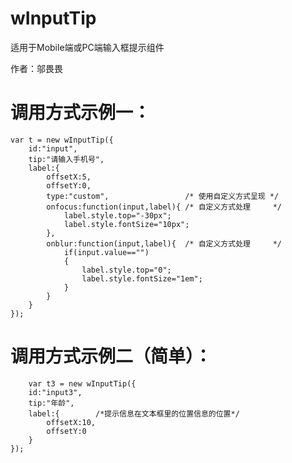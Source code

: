 # wInputTip
适用于Mobile端或PC端输入框提示组件

作者：邬畏畏
# 调用方式示例一：

	var t = new wInputTip({
		id:"input",
		tip:"请输入手机号",
		label:{
			offsetX:5,
			offsetY:0,
			type:"custom",                 /* 使用自定义方式呈现 */
			onfocus:function(input,label){ /* 自定义方式处理     */
				label.style.top="-30px";
				label.style.fontSize="10px";
			},
			onblur:function(input,label){  /* 自定义方式处理     */
				if(input.value=="")
				{
					label.style.top="0";
					label.style.fontSize="1em";
				}
			}
		}
	});
	
# 调用方式示例二（简单）：

		var t3 = new wInputTip({
		id:"input3",
		tip:"年龄",
		label:{        /*提示信息在文本框里的位置信息的位置*/
			offsetX:10,
			offsetY:0
		}
	});
	
	
